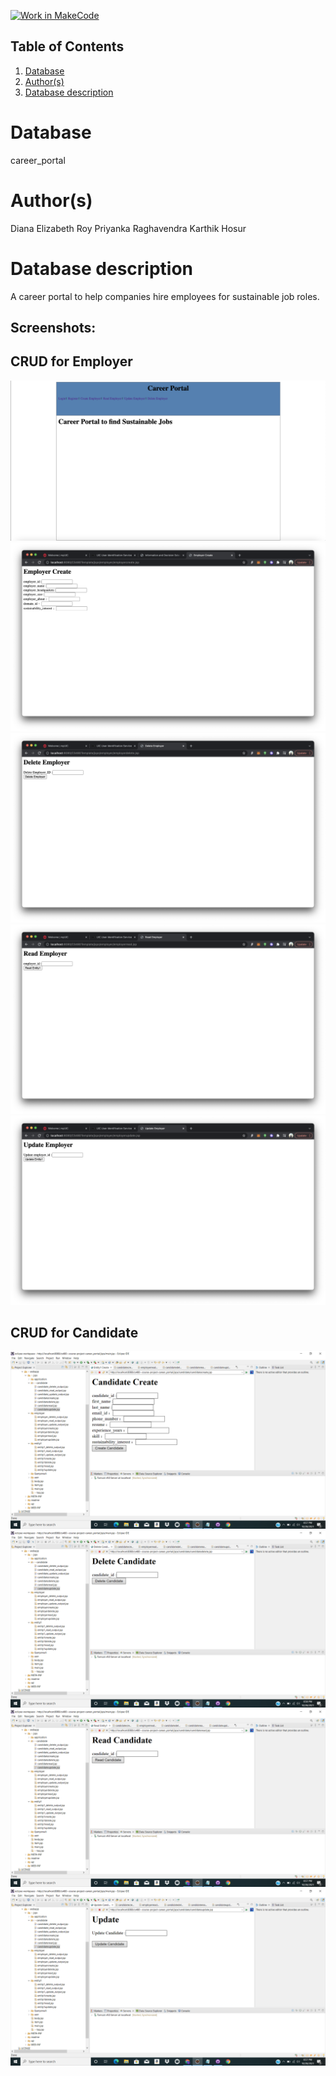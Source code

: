 [![Work in MakeCode](https://classroom.github.com/assets/work-in-make-code-c53f0c86300af1a64cdd5dc830e2509efd17c8cb483a722cacaee84d10eb8ec9.svg)](https://classroom.github.com/online_ide?assignment_repo_id=5859288&assignment_repo_type=AssignmentRepo)
## Table of Contents
1. [Database](#database)
1. [Author(s)](#author)
1. [Database description](#description)
 
# Database
career_portal 

# Author(s)
Diana Elizabeth Roy
Priyanka Raghavendra
Karthik Hosur 

# Database description
A career portal to help companies hire employees for sustainable job roles. 

## Screenshots:

## CRUD for Employer

![Alt text](/documentation/Screenshots/homepage.png?raw=true)
![Alt text](/documentation/Screenshots/Employer/create.png?raw=true)
![Alt text](/documentation/Screenshots/Employer/delete.png?raw=true)
![Alt text](/documentation/Screenshots/Employer/read.png?raw=true)
![Alt text](/documentation/Screenshots/Employer/update.png?raw=true)


## CRUD for Candidate

![Alt text](/documentation/Screenshots/candidate/create.png?raw=true)
![Alt text](/documentation/Screenshots/candidate/delete.png?raw=true)
![Alt text](/documentation/Screenshots/candidate/read.png?raw=true)
![Alt text](/documentation/Screenshots/candidate/update.png?raw=true)
